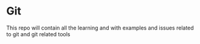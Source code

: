# Git
This repo will contain all the learning and with examples and issues related to git and git related tools
